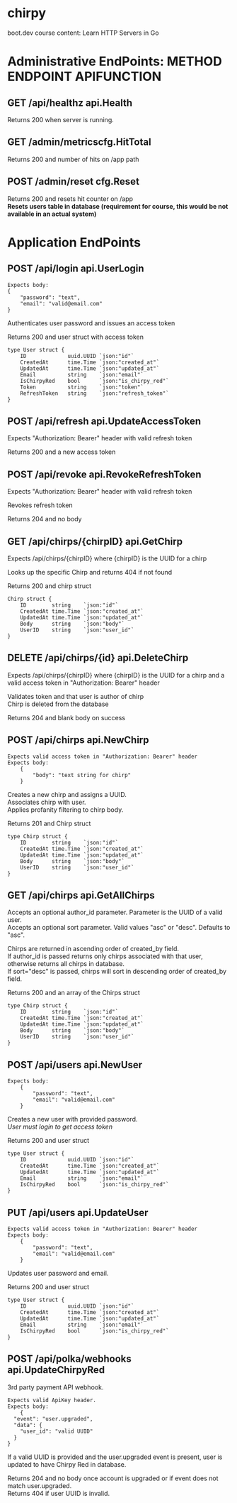 # chirpy
boot.dev course content: Learn HTTP Servers in Go  

# Administrative EndPoints: METHOD ENDPOINT APIFUNCTION  
  
## GET /api/healthz api.Health  
Returns 200 when server is running.  
  
## GET /admin/metricscfg.HitTotal  
Returns 200 and number of hits on /app path  
  
## POST /admin/reset cfg.Reset  
Returns 200 and resets hit counter on /app  
**Resets users table in database (requirement for course, this would be not available in an actual system)**  
  
# Application EndPoints  
  
## POST /api/login api.UserLogin  
```
Expects body:
{
	"password": "text",
	"email": "valid@email.com"
}
```
  
Authenticates user password and issues an access token  
    
Returns 200 and user struct with access token  
```
type User struct {
	ID             uuid.UUID `json:"id"`
	CreatedAt      time.Time `json:"created_at"`
	UpdatedAt      time.Time `json:"updated_at"`
	Email          string    `json:"email"`
	IsChirpyRed    bool      `json:"is_chirpy_red"`
	Token          string    `json:"token"`
	RefreshToken   string    `json:"refresh_token"`
}
```  
  
## POST /api/refresh api.UpdateAccessToken  
Expects "Authorization: Bearer" header with valid refresh token  
  
Returns 200 and a new access token  
  
## POST /api/revoke api.RevokeRefreshToken  
Expects "Authorization: Bearer" header with valid refresh token  
  
Revokes refresh token  
  
Returns 204 and no body  
  
## GET /api/chirps/{chirpID} api.GetChirp  
Expects /api/chirps/{chirpID} where {chirpID} is the UUID for a chirp  
  
Looks up the specific Chirp and returns 404 if not found  
  
Returns 200 and chirp struct  
```
Chirp struct {
	ID        string    `json:"id"`
	CreatedAt time.Time `json:"created_at"`
	UpdatedAt time.Time `json:"updated_at"`
	Body      string    `json:"body"`
	UserID    string    `json:"user_id"`
}
```
  
## DELETE /api/chirps/{id} api.DeleteChirp  
Expects /api/chirps/{chirpID} where {chirpID} is the UUID for a chirp and a valid access token in "Authorization: Bearer" header  
  
Validates token and that user is author of chirp  
Chirp is deleted from the database  
  
Returns 204 and blank body on success  
  
## POST /api/chirps api.NewChirp  
```
Expects valid access token in "Authorization: Bearer" header  
Expects body:
    {
        "body": "text string for chirp"
    }
```
   
Creates a new chirp and assigns a UUID.  
Associates chirp with user.  
Applies profanity filtering to chirp body.  
  
Returns 201 and Chirp struct  
```
type Chirp struct {
	ID        string    `json:"id"`
	CreatedAt time.Time `json:"created_at"`
	UpdatedAt time.Time `json:"updated_at"`
	Body      string    `json:"body"`
	UserID    string    `json:"user_id"`
}
```
  
## GET /api/chirps api.GetAllChirps  
Accepts an optional author_id parameter. Parameter is the UUID of a valid user.  
Accepts an optional sort parameter. Valid values "asc" or "desc". Defaults to "asc".  
  
Chirps are returned in ascending order of created_by field.  
If author_id is passed returns only chirps associated with that user, otherwise returns all chirps in database.  
If sort="desc" is passed, chirps will sort in descending order of created_by field.  
  
Returns 200 and an array of the Chirps struct  
```
type Chirp struct {
	ID        string    `json:"id"`
	CreatedAt time.Time `json:"created_at"`
	UpdatedAt time.Time `json:"updated_at"`
	Body      string    `json:"body"`
	UserID    string    `json:"user_id"`
}
```
  
## POST /api/users api.NewUser  
```
Expects body:
    {
		"password": "text",
		"email": "valid@email.com"
	}
```
  
Creates a new user with provided password.  
*User must login to get access token*  
  
Returns 200 and user struct  
```
type User struct {
	ID             uuid.UUID `json:"id"`
	CreatedAt      time.Time `json:"created_at"`
	UpdatedAt      time.Time `json:"updated_at"`
	Email          string    `json:"email"`
	IsChirpyRed    bool      `json:"is_chirpy_red"`
}
```
  
## PUT /api/users api.UpdateUser  
```
Expects valid access token in "Authorization: Bearer" header  
Expects body:
    {
		"password": "text",
		"email": "valid@email.com"
	}
```
  
Updates user password and email.  
  
Returns 200 and user struct  
```
type User struct {
	ID             uuid.UUID `json:"id"`
	CreatedAt      time.Time `json:"created_at"`
	UpdatedAt      time.Time `json:"updated_at"`
	Email          string    `json:"email"`
	IsChirpyRed    bool      `json:"is_chirpy_red"`
}
```
  
## POST /api/polka/webhooks api.UpdateChirpyRed  
3rd party payment API webhook.  
```
Expects valid ApiKey header.
Expects body:
    {
  "event": "user.upgraded",
  "data": {
    "user_id": "valid UUID"
  }
}
```
  
If a valid UUID is provided and the user.upgraded event is present, user is updated to have Chirpy Red in database.  
  
Returns 204 and no body once account is upgraded or if event does not match user.upgraded.  
Returns 404 if user UUID is invalid.  
  

